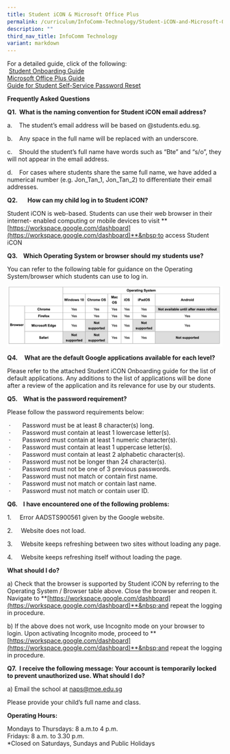 ```yaml
---
title: Student iCON & Microsoft Office Plus
permalink: /curriculum/InfoComm-Technology/Student-iCON-and-Microsoft-Office-Plus/
description: ""
third_nav_title: InfoComm Technology
variant: markdown
---
```

For a detailed guide, click of the following: 
<br>&nbsp;[Student Onboarding Guide](/files/Student%20iCON%20Onboarding%20Guide.pdf)<br>[Microsoft Office Plus Guide](/files/Microsoft_Office_365_ProPlus_Apps_Student_Guide.pdf)
<br>
[Guide for Student Self-Service Password Reset](/files/2025%20Comms/MIMS_SSPR_Guide.pdf)

**Frequently Asked Questions**

**Q1.&nbsp;&nbsp;What is the naming convention for Student iCON email address?**

a.&nbsp;&nbsp; &nbsp;The student’s email address will be based on @students.edu.sg.

b.&nbsp;&nbsp; &nbsp;Any space in the full name will be replaced with an underscore.

c.&nbsp;&nbsp; &nbsp;Should the student’s full name have words such as “Bte” and “s/o”, they will not appear in the email address.

d.&nbsp;&nbsp; &nbsp;For cases where students share the same full name, we have added a numerical number (e.g. Jon\_Tan\_1, Jon\_Tan\_2) to differentiate their email addresses.

**Q2.&nbsp;&nbsp;&nbsp;&nbsp;&nbsp;&nbsp; How can my child log in to Student iCON?**  

Student iCON is web-based. Students can use their web browser in their internet- enabled computing or mobile devices to visit&nbsp;**[https://workspace.google.com/dashboard](https://workspace.google.com/dashboard)**&nbsp;to access Student iCON

**Q3.&nbsp;&nbsp; &nbsp;Which Operating System or browser should my students use?**

You can refer to the following table for guidance on the Operating System/browser which students can use to log in.

![](/images/opsys.png)

**Q4.**&nbsp; &nbsp;&nbsp;**What are the default Google applications available for each level?**

Please refer to the attached Student iCON Onboarding guide for the list of default applications. Any additions to the list of applications will be done after a review of the application and its relevance for use by our students.  
  

**Q5.&nbsp;&nbsp;&nbsp; What is the password requirement?** &nbsp;

Please follow the password requirements below: &nbsp;

&nbsp;·&nbsp;&nbsp;&nbsp;&nbsp;&nbsp;&nbsp; Password must be at least 8 character(s) long.  
&nbsp;·&nbsp;&nbsp;&nbsp;&nbsp;&nbsp;&nbsp; Password must contain at least 1 lowercase letter(s).  
&nbsp;·&nbsp;&nbsp;&nbsp;&nbsp;&nbsp;&nbsp; Password must contain at least 1 numeric character(s).  
&nbsp;·&nbsp;&nbsp;&nbsp;&nbsp;&nbsp;&nbsp; Password must contain at least 1 uppercase letter(s).  
&nbsp;·&nbsp;&nbsp;&nbsp;&nbsp;&nbsp;&nbsp; Password must contain at least 2 alphabetic character(s).  
&nbsp;·&nbsp;&nbsp;&nbsp;&nbsp;&nbsp;&nbsp; Password must not be longer than 24 character(s).  
&nbsp;·&nbsp;&nbsp;&nbsp;&nbsp;&nbsp;&nbsp; Password must not be one of 3 previous passwords.  
&nbsp;·&nbsp;&nbsp;&nbsp;&nbsp;&nbsp;&nbsp; Password must not match or contain first name.  
&nbsp;·&nbsp;&nbsp;&nbsp;&nbsp;&nbsp;&nbsp; Password must not match or contain last name.  
&nbsp;·&nbsp;&nbsp;&nbsp;&nbsp;&nbsp;&nbsp; Password must not match or contain user ID.

**Q6.&nbsp; &nbsp; I have encountered one of the following problems:**

1.&nbsp;&nbsp;&nbsp;&nbsp;&nbsp;Error AADSTS900561 given by the Google website.

2.&nbsp;&nbsp;&nbsp;&nbsp;&nbsp;Website does not load.

3.&nbsp;&nbsp;&nbsp;&nbsp;&nbsp;Website keeps refreshing between two sites without loading any page.

4.&nbsp;&nbsp;&nbsp;&nbsp;&nbsp;Website keeps refreshing itself without loading the page.

**What should I do?**

a)&nbsp;Check that the browser is supported by Student iCON by referring to the Operating System / Browser table above.&nbsp;Close the browser and reopen it. Navigate to&nbsp;**[https://workspace.google.com/dashboard](https://workspace.google.com/dashboard)**&nbsp;and repeat the logging in procedure.

b) If the above does not work, use&nbsp;Incognito mode&nbsp;on your browser to login.&nbsp;Upon activating Incognito mode, proceed to&nbsp;**[https://workspace.google.com/dashboard](https://workspace.google.com/dashboard)**&nbsp;and repeat the logging in procedure.

  

**Q7.&nbsp; I receive the following message:&nbsp;Your account is temporarily locked to prevent unauthorized use. What should I do?**  
  

a) Email the school at [naps@moe.edu.sg](naps@moe.edu.sg)

Please provide your&nbsp;child’s&nbsp;full name&nbsp;and&nbsp;class.  

**Operating Hours:**

Mondays to Thursdays: 8 a.m.to 4 p.m.  
Fridays: 8 a.m. to 3.30 p.m.  
\*Closed on Saturdays, Sundays and Public Holidays
